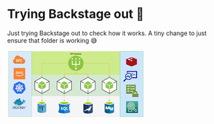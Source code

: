 # Trying Backstage out 🐉
Just trying Backstage out to check how it works.
A tiny change to just ensure that folder is working 😅

![Architecture](./images/architecture.png)